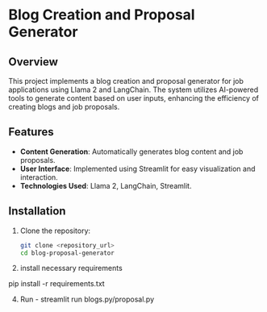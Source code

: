 # Blog Creation and Proposal Generator

## Overview
This project implements a blog creation and proposal generator for job applications using Llama 2 and LangChain. The system utilizes AI-powered tools to generate content based on user inputs, enhancing the efficiency of creating blogs and job proposals.

## Features
- **Content Generation**: Automatically generates blog content and job proposals.
- **User Interface**: Implemented using Streamlit for easy visualization and interaction.
- **Technologies Used**: Llama 2, LangChain, Streamlit.

## Installation
1. Clone the repository:
   ```bash
   git clone <repository_url>
   cd blog-proposal-generator
2. install necessary requirements
   
pip install -r requirements.txt

4. Run - streamlit run blogs.py/proposal.py
